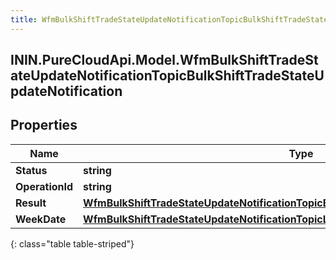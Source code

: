 ```yaml
---
title: WfmBulkShiftTradeStateUpdateNotificationTopicBulkShiftTradeStateUpdateNotification
---
```

## ININ.PureCloudApi.Model.WfmBulkShiftTradeStateUpdateNotificationTopicBulkShiftTradeStateUpdateNotification

## Properties

|Name | Type | Description | Notes|
|------------ | ------------- | ------------- | -------------|
| **Status** | **string** |  | [optional] |
| **OperationId** | **string** |  | [optional] |
| **Result** | [**WfmBulkShiftTradeStateUpdateNotificationTopicBulkShiftTradeStateUpdateResultListing**](WfmBulkShiftTradeStateUpdateNotificationTopicBulkShiftTradeStateUpdateResultListing.html) |  | [optional] |
| **WeekDate** | [**WfmBulkShiftTradeStateUpdateNotificationTopicLocalDate**](WfmBulkShiftTradeStateUpdateNotificationTopicLocalDate.html) |  | [optional] |
{: class="table table-striped"}


